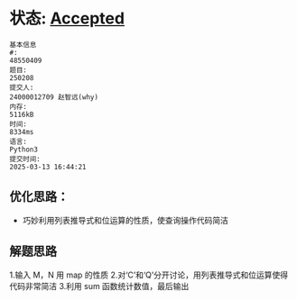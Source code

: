 # 状态: [Accepted](http://xzmdsa.openjudge.cn/2025hw2/solution/48550455/)
```
基本信息
#:
48550409
题目:
250208
提交人:
24000012709 赵智远(why)
内存:
5116kB
时间:
8334ms
语言:
Python3
提交时间:
2025-03-13 16:44:21
```

## 优化思路：
- 巧妙利用列表推导式和位运算的性质，使查询操作代码简洁

## 解题思路
1.输入 M，N 用 map 的性质
2.对‘C’和‘Q’分开讨论，用列表推导式和位运算使得代码非常简洁
3.利用 sum 函数统计数值，最后输出